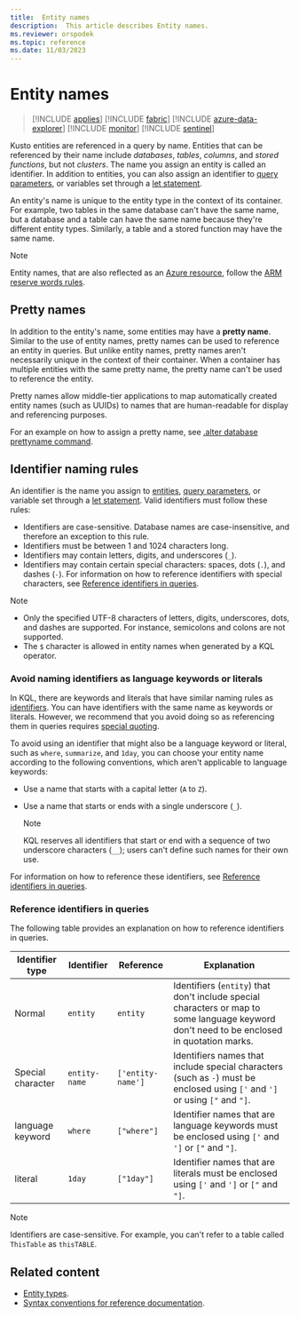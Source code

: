 ```yaml
---
title:  Entity names
description:  This article describes Entity names.
ms.reviewer: orspodek
ms.topic: reference
ms.date: 11/03/2023
---
```

# Entity names

> [!INCLUDE [applies](../../includes/applies-to-version/applies.md)] [!INCLUDE [fabric](../../includes/applies-to-version/fabric.md)] [!INCLUDE [azure-data-explorer](../../includes/applies-to-version/azure-data-explorer.md)] [!INCLUDE [monitor](../../includes/applies-to-version/monitor.md)] [!INCLUDE [sentinel](../../includes/applies-to-version/sentinel.md)]

Kusto entities are referenced in a query by name. Entities that can be referenced by their name include *databases*, *tables*, *columns*, and *stored functions*, but not *clusters*. The name you assign an entity is called an identifier. In addition to entities, you can also assign an identifier to [query parameters](../query-parameters-statement.md), or variables set through a [let statement](../let-statement.md).

An entity's name is unique to the entity type in the context of its container. For example, two tables in the same database can't have the same name, but a database and a table can have the same name because they're different entity types. Similarly, a table and a stored function may have the same name.

> [!NOTE]
> Entity names, that are also reflected as an [Azure resource](/azure/templates/microsoft.kusto/allversions), follow the [ARM reserve words rules](/azure/azure-resource-manager/troubleshooting/error-reserved-resource-name).

## Pretty names

In addition to the entity's name, some entities may have a **pretty name**. Similar to the use of entity names, pretty names can be used to reference an entity in queries. But unlike entity names, pretty names aren't necessarily unique in the context of their container. When a container has multiple entities with the same pretty name, the pretty name can't be used to reference the entity.

Pretty names allow middle-tier applications to map automatically created entity names (such as UUIDs) to names that are human-readable for display and referencing purposes.

For an example on how to assign a pretty name, see [.alter database prettyname command](../../management/alter-database.md).

## Identifier naming rules

An identifier is the name you assign to [entities](index.md), [query parameters](../query-parameters-statement.md), or variable set through a [let statement](../let-statement.md). Valid identifiers must follow these rules:

* Identifiers are case-sensitive. Database names are case-insensitive, and therefore an exception to this rule.
* Identifiers must be between 1 and 1024 characters long.
* Identifiers may contain letters, digits, and underscores (`_`).
* Identifiers may contain certain special characters: spaces, dots (`.`), and dashes (`-`). For information on how to reference identifiers with special characters, see [Reference identifiers in queries](#reference-identifiers-in-queries).

> [!NOTE]
> * Only the specified UTF-8 characters of letters, digits, underscores, dots, and dashes are supported. For instance, semicolons and colons are not supported.
> * The `$` character is allowed in entity names when generated by a KQL operator.

### Avoid naming identifiers as language keywords or literals

In KQL, there are keywords and literals that have similar naming rules as [identifiers](#identifier-naming-rules). You can have identifiers with the same name as keywords or literals. However, we recommend that you avoid doing so as referencing them in queries requires [special quoting](#reference-identifiers-in-queries).

To avoid using an identifier that might also be a language keyword or literal, such as `where`, `summarize`, and `1day`, you can choose your entity name according to the following conventions, which aren't applicable to language keywords:

* Use a name that starts with a capital letter (`A` to `Z`).
* Use a name that starts or ends with a single underscore (`_`).

    > [!NOTE]
    > KQL reserves all identifiers that start or end with a sequence of two underscore characters (`__`); users can't define such names for their own use.

For information on how to reference these identifiers, see [Reference identifiers in queries](#reference-identifiers-in-queries).

### Reference identifiers in queries

The following table provides an explanation on how to reference identifiers in queries.

|Identifier type|Identifier   |Reference         |Explanation  |
|--------|-------|------------------|-------------|
|Normal  | `entity` |`entity`    |Identifiers (`entity`) that don't include special characters or map to some language keyword don't need to be enclosed in quotation marks.|
|Special character| `entity-name`|`['entity-name']` |Identifiers names that include special characters (such as `-`) must be enclosed using `['` and `']` or using `["` and `"]`.|
|language keyword| `where`       |`["where"]`       |Identifier names that are language keywords must be enclosed using `['` and `']` or `["` and `"]`.|
|literal  | `1day` | `["1day"]`    | Identifier names that are literals must be enclosed using `['` and `']` or `["` and `"]`.|

> [!NOTE]
> Identifiers are case-sensitive. For example, you can't refer to a table called `ThisTable` as `thisTABLE`.

## Related content

* [Entity types](index.md).
* [Syntax conventions for reference documentation](../syntax-conventions.md).

